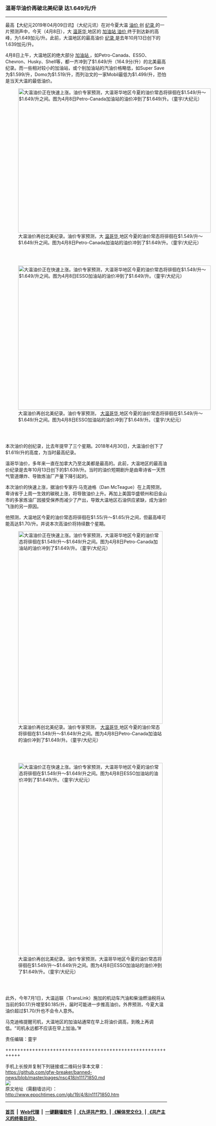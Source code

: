 ### 温哥华油价再破北美纪录 达1.649元/升
------------------------

<p>
 最高【大纪元2019年04月09日讯】（大纪元讯）在对今夏大温
 <a href="http://www.epochtimes.com/gb/tag/%E6%B2%B9%E4%BB%B7.html">
  油价
 </a>
 创
 <a href="http://www.epochtimes.com/gb/tag/%E7%BA%AA%E5%BD%95.html">
  纪录
 </a>
 的一片预测声中，今天（4月8日），大
 <a href="http://www.epochtimes.com/gb/tag/%E6%B8%A9%E5%93%A5%E5%8D%8E.html">
  温哥华
 </a>
 地区的
 <a href="http://www.epochtimes.com/gb/tag/%E5%8A%A0%E6%B2%B9%E7%AB%99.html">
  加油站
 </a>
 <a href="http://www.epochtimes.com/gb/tag/%E6%B2%B9%E4%BB%B7.html">
  油价
 </a>
 终于到达新的高峰，为1.649加元/升。此前，大温地区的最高油价
 <a href="http://www.epochtimes.com/gb/tag/%E7%BA%AA%E5%BD%95.html">
  纪录
 </a>
 是去年10月13日创下的1.639加元/升。
</p>
<p>
 4月8日上午，大温地区的绝大部分
 <a href="http://www.epochtimes.com/gb/tag/%E5%8A%A0%E6%B2%B9%E7%AB%99.html">
  加油站
 </a>
 ，如Petro-Canada、ESSO、Chevron、Husky、Shell等，都一齐冲到了$1.649/升（164.9分/升）的北美最高纪录。而一些相对较小的加油站，或个别加油站的汽油价格略低，如Super Save为$1.599/升，Domo为$1.519/升，而列治文的一家Mobil最低为$1.499/升，恐怕是当天大温的最低油价。
</p>
<figure class="wp-caption aligncenter" id="attachment_11171898" style="width: 600px">
 <a href="http://i.epochtimes.com/assets/uploads/2019/04/Vancouver-Gas-Price-Petro-Canada-IMG_0694.jpg">
  <img alt="大温油价正在快速上涨。油价专家预测，大温哥华地区今夏的油价常态将徘徊在$1.549/升～$1.649/升之间。图为4月8日Petro-Canada加油站的油价冲到了$1.649/升。（童宇/大纪元）" class="size-large wp-image-11171898" height="450" src="http://i.epochtimes.com/assets/uploads/2019/04/Vancouver-Gas-Price-Petro-Canada-IMG_0694-600x450.jpg" width="600"/>
 </a>
 <br/><figcaption class="wp-caption-text">
  大温油价再创北美纪录。油价专家预测，大
  <a href="http://www.epochtimes.com/gb/tag/%E6%B8%A9%E5%93%A5%E5%8D%8E.html">
   温哥华
  </a>
  地区今夏的油价常态将徘徊在$1.549/升～$1.649/升之间。图为4月8日Petro-Canada加油站的油价冲到了$1.649/升。（童宇/大纪元）
 </figcaption><br/>
</figure><br/>
<figure class="wp-caption aligncenter" id="attachment_11171894" style="width: 600px">
 <a href="http://i.epochtimes.com/assets/uploads/2019/04/Vancouver-Gas-Price-ESSO-IMG_0687.jpg">
  <img alt="大温油价正在快速上涨。油价专家预测，大温哥华地区今夏的油价常态将徘徊在$1.549/升～$1.649/升之间。图为4月8日ESSO加油站的油价冲到了$1.649/升。（童宇/大纪元）" class="size-large wp-image-11171894" height="450" src="http://i.epochtimes.com/assets/uploads/2019/04/Vancouver-Gas-Price-ESSO-IMG_0687-600x450.jpg" width="600"/>
 </a>
 <br/><figcaption class="wp-caption-text">
  大温油价再创北美纪录。油价专家预测，
  <a href="http://www.epochtimes.com/gb/tag/%E5%A4%A7%E6%B8%A9%E5%93%A5%E5%8D%8E.html">
   大温哥华
  </a>
  地区今夏的油价常态将徘徊在$1.549/升～$1.649/升之间。图为4月8日ESSO加油站的油价冲到了$1.649/升。（童宇/大纪元）
 </figcaption><br/>
</figure><br/>
<p>
 本次油价的创纪录，比去年提早了三个星期。2018年4月30日，大温油价创下了$1.619/升的高度，为当时最高纪录。
</p>
<p>
 温哥华油价，多年来一直在加拿大乃至北美都是最高的。此前，大温地区的最高油价纪录是去年10月13日创下的$1.639/升。当时的油价短期剧升是由卑诗省一天然气管道爆炸、导致炼油厂产量下降引起的。
</p>
<p>
 本次油价的快速上涨，据油价专家丹·马克迪格（Dan McTeague）在上周预测，卑诗省于上周一生效的碳税上涨，将导致油价上升。再加上美国华盛顿州和旧金山市的多家炼油厂因接受保养而减少了产出，导致大温地区石油供应紧缺，成为油价飞涨的另一原因。
</p>
<p>
 他预测，大温地区今夏的油价常态将徘徊在$1.55/升～$1.65/升之间，但最高峰可能高达$1.70/升。并说本次高油价将持续数个星期。
</p>
<figure class="wp-caption aligncenter" id="attachment_11171897" style="width: 450px">
 <a href="http://i.epochtimes.com/assets/uploads/2019/04/Vancouver-Gas-Price-Petro-Canada-IMG_0693.jpg">
  <img alt="大温油价正在快速上涨。油价专家预测，大温哥华地区今夏的油价常态将徘徊在$1.549/升～$1.649/升之间。图为4月8日Petro-Canada加油站的油价冲到了$1.649/升。（童宇/大纪元）" class="size-medium wp-image-11171897" height="600" src="http://i.epochtimes.com/assets/uploads/2019/04/Vancouver-Gas-Price-Petro-Canada-IMG_0693-450x600.jpg" width="450"/>
 </a>
 <br/><figcaption class="wp-caption-text">
  大温油价再创北美纪录。油价专家预测，
  <a href="http://www.epochtimes.com/gb/tag/%E5%A4%A7%E6%B8%A9%E5%93%A5%E5%8D%8E.html">
   大温哥华
  </a>
  地区今夏的油价常态将徘徊在$1.549/升～$1.649/升之间。图为4月8日Petro-Canada加油站的油价冲到了$1.649/升。（童宇/大纪元）
 </figcaption><br/>
</figure><br/>
<figure class="wp-caption aligncenter" id="attachment_11171893" style="width: 450px">
 <a href="http://i.epochtimes.com/assets/uploads/2019/04/Vancouver-Gas-Price-ESSO-IMG_0686.jpg">
  <img alt="大温油价正在快速上涨。油价专家预测，大温哥华地区今夏的油价常态将徘徊在$1.549/升～$1.649/升之间。图为4月8日ESSO加油站的油价冲到了$1.649/升。（童宇/大纪元）" class="size-medium wp-image-11171893" height="600" src="http://i.epochtimes.com/assets/uploads/2019/04/Vancouver-Gas-Price-ESSO-IMG_0686-450x600.jpg" width="450"/>
 </a>
 <br/><figcaption class="wp-caption-text">
  大温油价再创北美纪录。油价专家预测，大温哥华地区今夏的油价常态将徘徊在$1.549/升～$1.649/升之间。图为4月8日ESSO加油站的油价冲到了$1.649/升。（童宇/大纪元）
 </figcaption><br/>
</figure><br/>
<p>
 此外，今年7月1日，大温运联（TransLink）施加的机动车汽油和柴油燃油税将从当前的$0.17/升增至$0.185/升，届时可能进一步推高油价。外界预测，今夏大温油价超过$1.70/升也不会令人意外。
</p>
<p>
 马克迪格提醒司机，大温地区的加油站通常在早上将油价调高，到晚上再调低。“司机永远都不应该在早上加油。”#
</p>
<p>
 责任编辑：童宇
</p>

+++++++++++++++++++++++++++++++++++++++++++++++++++++++++++<br/><br/>
手机上长按并复制下列链接或二维码分享本文章：<br/>
https://github.com/gfw-breaker/banned-news/blob/master/pages/nsc418/n11171850.md <br/>
<a href='https://github.com/gfw-breaker/banned-news/blob/master/pages/nsc418/n11171850.md'><img src='https://github.com/gfw-breaker/banned-news/blob/master/pages/nsc418/n11171850.md.png'/></a> <br/>
原文地址（需翻墙访问）：http://www.epochtimes.com/gb/19/4/8/n11171850.htm


------------------------
#### [首页](https://github.com/gfw-breaker/banned-news/blob/master/README.md) &nbsp;|&nbsp; [Web代理](https://github.com/labour-camp/helloworld) &nbsp;|&nbsp; [一键翻墙软件](https://github.com/gfw-breaker/nogfw/blob/master/README.md) &nbsp;| [《九评共产党》](https://github.com/gfw-breaker/9ping.md/blob/master/README.md#九评之一评共产党是什么) | [《解体党文化》](https://github.com/gfw-breaker/jtdwh.md/blob/master/README.md) | [《共产主义的终极目的》](https://github.com/gfw-breaker/gczydzjmd.md/blob/master/README.md)

